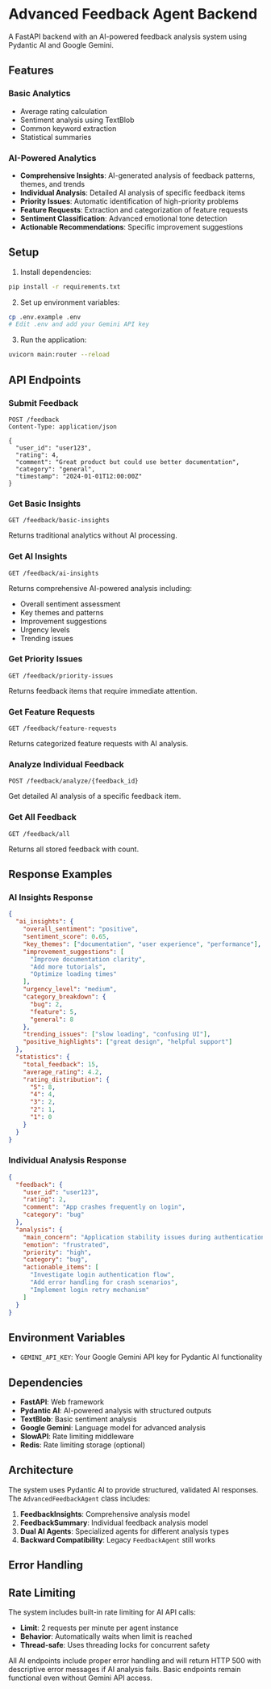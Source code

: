 # Advanced Feedback Agent Backend

A FastAPI backend with an AI-powered feedback analysis system using Pydantic AI and Google Gemini.

## Features

### Basic Analytics
- Average rating calculation
- Sentiment analysis using TextBlob
- Common keyword extraction
- Statistical summaries

### AI-Powered Analytics
- **Comprehensive Insights**: AI-generated analysis of feedback patterns, themes, and trends
- **Individual Analysis**: Detailed AI analysis of specific feedback items
- **Priority Issues**: Automatic identification of high-priority problems
- **Feature Requests**: Extraction and categorization of feature requests
- **Sentiment Classification**: Advanced emotional tone detection
- **Actionable Recommendations**: Specific improvement suggestions

## Setup

1. Install dependencies:
```bash
pip install -r requirements.txt
```

2. Set up environment variables:
```bash
cp .env.example .env
# Edit .env and add your Gemini API key
```

3. Run the application:
```bash
uvicorn main:router --reload
```

## API Endpoints

### Submit Feedback
```http
POST /feedback
Content-Type: application/json

{
  "user_id": "user123",
  "rating": 4,
  "comment": "Great product but could use better documentation",
  "category": "general",
  "timestamp": "2024-01-01T12:00:00Z"
}
```

### Get Basic Insights
```http
GET /feedback/basic-insights
```
Returns traditional analytics without AI processing.

### Get AI Insights
```http
GET /feedback/ai-insights
```
Returns comprehensive AI-powered analysis including:
- Overall sentiment assessment
- Key themes and patterns
- Improvement suggestions
- Urgency levels
- Trending issues

### Get Priority Issues
```http
GET /feedback/priority-issues
```
Returns feedback items that require immediate attention.

### Get Feature Requests
```http
GET /feedback/feature-requests
```
Returns categorized feature requests with AI analysis.

### Analyze Individual Feedback
```http
POST /feedback/analyze/{feedback_id}
```
Get detailed AI analysis of a specific feedback item.

### Get All Feedback
```http
GET /feedback/all
```
Returns all stored feedback with count.

## Response Examples

### AI Insights Response
```json
{
  "ai_insights": {
    "overall_sentiment": "positive",
    "sentiment_score": 0.65,
    "key_themes": ["documentation", "user experience", "performance"],
    "improvement_suggestions": [
      "Improve documentation clarity",
      "Add more tutorials",
      "Optimize loading times"
    ],
    "urgency_level": "medium",
    "category_breakdown": {
      "bug": 2,
      "feature": 5,
      "general": 8
    },
    "trending_issues": ["slow loading", "confusing UI"],
    "positive_highlights": ["great design", "helpful support"]
  },
  "statistics": {
    "total_feedback": 15,
    "average_rating": 4.2,
    "rating_distribution": {
      "5": 8,
      "4": 4,
      "3": 2,
      "2": 1,
      "1": 0
    }
  }
}
```

### Individual Analysis Response
```json
{
  "feedback": {
    "user_id": "user123",
    "rating": 2,
    "comment": "App crashes frequently on login",
    "category": "bug"
  },
  "analysis": {
    "main_concern": "Application stability issues during authentication",
    "emotion": "frustrated",
    "priority": "high",
    "category": "bug",
    "actionable_items": [
      "Investigate login authentication flow",
      "Add error handling for crash scenarios",
      "Implement login retry mechanism"
    ]
  }
}
```

## Environment Variables

- `GEMINI_API_KEY`: Your Google Gemini API key for Pydantic AI functionality

## Dependencies

- **FastAPI**: Web framework
- **Pydantic AI**: AI-powered analysis with structured outputs
- **TextBlob**: Basic sentiment analysis
- **Google Gemini**: Language model for advanced analysis
- **SlowAPI**: Rate limiting middleware
- **Redis**: Rate limiting storage (optional)

## Architecture

The system uses Pydantic AI to provide structured, validated AI responses. The `AdvancedFeedbackAgent` class includes:

1. **FeedbackInsights**: Comprehensive analysis model
2. **FeedbackSummary**: Individual feedback analysis model
3. **Dual AI Agents**: Specialized agents for different analysis types
4. **Backward Compatibility**: Legacy `FeedbackAgent` still works

## Error Handling

## Rate Limiting

The system includes built-in rate limiting for AI API calls:
- **Limit**: 2 requests per minute per agent instance
- **Behavior**: Automatically waits when limit is reached
- **Thread-safe**: Uses threading locks for concurrent safety

All AI endpoints include proper error handling and will return HTTP 500 with descriptive error messages if AI analysis fails. Basic endpoints remain functional even without Gemini API access.